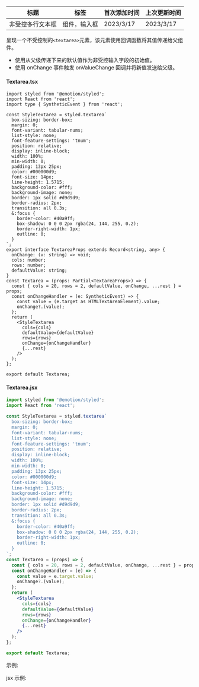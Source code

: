 | 标题             | 标签         | 首次添加时间 | 上次更新时间 |
| ---------------- | ------------ | ------------ | ------------ |
| 非受控多行文本框 | 组件，输入框 | 2023/3/17    | 2023/3/17    |

呈现一个不受控制的`<textarea>`元素，该元素使用回调函数将其值传递给父组件。

- 使用从父级传递下来的默认值作为非受控输入字段的初始值。
- 使用 onChange 事件触发 onValueChange 回调并将新值发送给父级。

#### Textarea.tsx

```tsx | pure
import styled from '@emotion/styled';
import React from 'react';
import type { SyntheticEvent } from 'react';

const StyleTextarea = styled.textarea`
  box-sizing: border-box;
  margin: 0;
  font-variant: tabular-nums;
  list-style: none;
  font-feature-settings: 'tnum';
  position: relative;
  display: inline-block;
  width: 100%;
  min-width: 0;
  padding: 13px 25px;
  color: #000000d9;
  font-size: 14px;
  line-height: 1.5715;
  background-color: #fff;
  background-image: none;
  border: 1px solid #d9d9d9;
  border-radius: 2px;
  transition: all 0.3s;
  &:focus {
    border-color: #40a9ff;
    box-shadow: 0 0 0 2px rgba(24, 144, 255, 0.2);
    border-right-width: 1px;
    outline: 0;
  }
`;
export interface TextareaProps extends Record<string, any> {
  onChange: (v: string) => void;
  cols: number;
  rows: number;
  defaultValue: string;
}
const Textarea = (props: Partial<TextareaProps>) => {
  const { cols = 20, rows = 2, defaultValue, onChange, ...rest } = props;
  const onChangeHandler = (e: SyntheticEvent) => {
    const value = (e.target as HTMLTextAreaElement).value;
    onChange?.(value);
  };
  return (
    <StyleTextarea
      cols={cols}
      defaultValue={defaultValue}
      rows={rows}
      onChange={onChangeHandler}
      {...rest}
    />
  );
};

export default Textarea;
```

#### Textarea.jsx

```jsx | pure
import styled from '@emotion/styled';
import React from 'react';

const StyleTextarea = styled.textarea`
  box-sizing: border-box;
  margin: 0;
  font-variant: tabular-nums;
  list-style: none;
  font-feature-settings: 'tnum';
  position: relative;
  display: inline-block;
  width: 100%;
  min-width: 0;
  padding: 13px 25px;
  color: #000000d9;
  font-size: 14px;
  line-height: 1.5715;
  background-color: #fff;
  background-image: none;
  border: 1px solid #d9d9d9;
  border-radius: 2px;
  transition: all 0.3s;
  &:focus {
    border-color: #40a9ff;
    box-shadow: 0 0 0 2px rgba(24, 144, 255, 0.2);
    border-right-width: 1px;
    outline: 0;
  }
`;
const Textarea = (props) => {
  const { cols = 20, rows = 2, defaultValue, onChange, ...rest } = props;
  const onChangeHandler = (e) => {
    const value = e.target.value;
    onChange?.(value);
  };
  return (
    <StyleTextarea
      cols={cols}
      defaultValue={defaultValue}
      rows={rows}
      onChange={onChangeHandler}
      {...rest}
    />
  );
};

export default Textarea;
```

示例:

<code src="./Demo.zh-CN.tsx"></code>

jsx 示例:

<code src="./jsx/Demo.zh-CN.jsx"></code>
